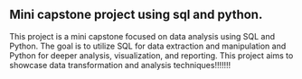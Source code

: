 ## Mini capstone project using sql and python.

This project is a mini capstone focused on data analysis using SQL and Python. The goal is to utilize SQL for data extraction and manipulation and Python for deeper analysis, visualization, and reporting. This project aims to showcase data transformation and analysis techniques!!!!!!!
